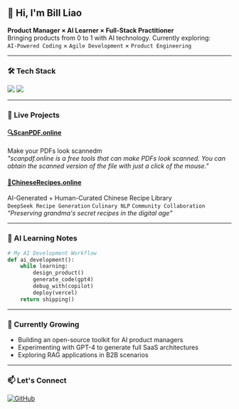 ## 👋 Hi, I'm Bill Liao

**Product Manager × AI Learner × Full-Stack Practitioner**  
Bringing products from 0 to 1 with AI technology. Currently exploring:  
`AI-Powered Coding` × `Agile Development` × `Product Engineering`

---

### 🛠 Tech Stack
![](https://img.shields.io/badge/JavaScript-F7DF1E?style=flat&logo=javascript&logoColor=black)
![](https://img.shields.io/badge/OpenAI-412991?style=flat&logo=openai&logoColor=white)  

---

### 🚀 Live Projects

#### [🔍ScanPDF.online](https://www.scanpdf.online)  
Make your PDFs look scannedm  
_"scanpdf.online is a free tools that can make PDFs look scanned. You can obtain the scanned version of the file with just a click of the mouse."_

#### [🥢ChineseRecipes.online](https://www.chineserecipes.online)  
AI-Generated + Human-Curated Chinese Recipe Library  
`DeepSeek Recipe Generation` `Culinary NLP` `Community Collaboration`  
_"Preserving grandma's secret recipes in the digital age"_

---

### 🤖 AI Learning Notes
```python
# My AI Development Workflow
def ai_development():
    while learning:
        design_product()
        generate_code(gpt4)
        debug_with(copilot)
        deploy(vercel)
    return shipping()
```

---

### 🌱 Currently Growing
- Building an open-source toolkit for AI product managers
- Experimenting with GPT-4 to generate full SaaS architectures
- Exploring RAG applications in B2B scenarios

---

### 📫 Let's Connect  
[![GitHub](https://img.shields.io/badge/GitHub-181717?style=flat&logo=github)](https://github.com/billLiao)  
